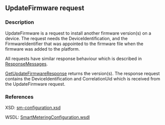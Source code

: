 ## UpdateFirmware request

### Description
UpdateFirmware is a request to install another firmware version(s) on a device. The request needs the DeviceIdentification, and the FirmwareIdentifier that was appointed to the firmware file when the firmware was added to the platform.

All requests have similar response behaviour which is described in [ResponseMessages](./ResponseMessages.md).

[GetUpdateFirmwareResponse](GetUpdateFirmwareResponse.md) returns the version(s). The response request contains the DeviceIdentification and CorrelationUid which is received from the UpdateFirmware request.

### References

XSD: [sm-configuration.xsd](https://github.com/OSGP/Platform/blob/development/osgp-adapter-ws-smartmetering/src/main/webapp/WEB-INF/wsdl/smartmetering/schemas/sm-configuration.xsd)

WSDL: [SmartMeteringConfiguration.wsdl](https://github.com/OSGP/Platform/blob/development/osgp-adapter-ws-smartmetering/src/main/webapp/WEB-INF/wsdl/smartmetering/SmartMeteringConfiguration.wsdl)

